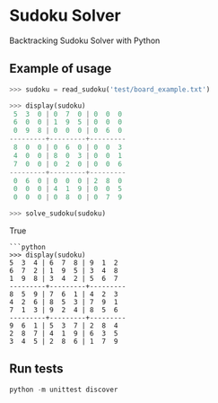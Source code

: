# Sudoku Solver

Backtracking Sudoku Solver with Python

## Example of usage

```python
>>> sudoku = read_sudoku('test/board_example.txt')
 ```
```python
>>> display(sudoku)
 5  3  0 | 0  7  0 | 0  0  0
 6  0  0 | 1  9  5 | 0  0  0
 0  9  8 | 0  0  0 | 0  6  0
---------+---------+---------
 8  0  0 | 0  6  0 | 0  0  3
 4  0  0 | 8  0  3 | 0  0  1
 7  0  0 | 0  2  0 | 0  0  6
---------+---------+---------
 0  6  0 | 0  0  0 | 2  8  0
 0  0  0 | 4  1  9 | 0  0  5
 0  0  0 | 0  8  0 | 0  7  9
 ```
```python
>>> solve_sudoku(sudoku)
 ```
True
 ```
```python
>>> display(sudoku)
 5  3  4 | 6  7  8 | 9  1  2
 6  7  2 | 1  9  5 | 3  4  8
 1  9  8 | 3  4  2 | 5  6  7
---------+---------+---------
 8  5  9 | 7  6  1 | 4  2  3
 4  2  6 | 8  5  3 | 7  9  1
 7  1  3 | 9  2  4 | 8  5  6
---------+---------+---------
 9  6  1 | 5  3  7 | 2  8  4
 2  8  7 | 4  1  9 | 6  3  5
 3  4  5 | 2  8  6 | 1  7  9
 ```

## Run tests

```python
python -m unittest discover
 ```
